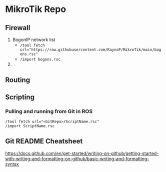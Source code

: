 # MikroTik Repo
## Firewall
1. BogonIP network list
   - `/tool fetch url="https://raw.githubusercontent.com/RaynoP/MikroTik/main/bogons.rsc"`
   - `/import bogons.rsc`
2. 

## Routing

## Scripting
### Pulling and running from Git in ROS
```
/tool fetch url="<GitRepo>/ScriptName.rsc"
/import ScriptName.rsc
```





## Git README Cheatsheet
https://docs.github.com/en/get-started/writing-on-github/getting-started-with-writing-and-formatting-on-github/basic-writing-and-formatting-syntax
